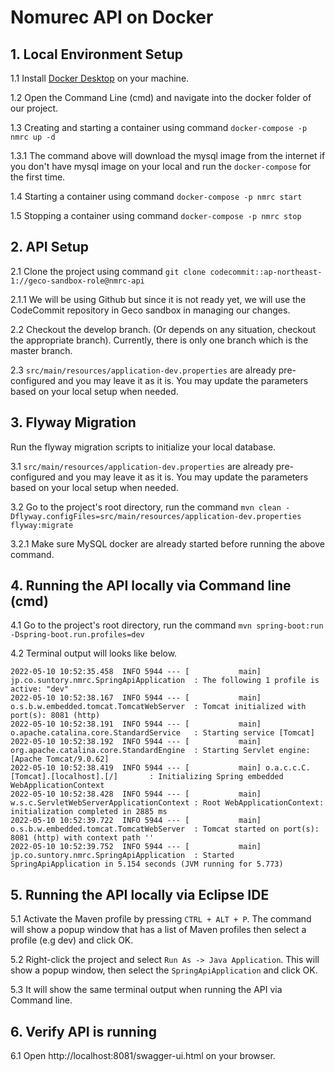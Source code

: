 # Nomurec API on Docker

## 1. Local Environment Setup

1.1 Install [Docker Desktop](https://www.docker.com/products/docker-desktop) on your machine.

1.2 Open the Command Line (cmd) and navigate into the docker folder of our project.

1.3 Creating and starting a container using command `docker-compose -p nmrc up -d`

1.3.1 The command above will download the mysql image from the internet if you don't have mysql image on your local and run the `docker-compose` for the first time.

1.4 Starting a container using command `docker-compose -p nmrc start`

1.5 Stopping a container using command `docker-compose -p nmrc stop`

## 2. API Setup

2.1 Clone the project using command `git clone codecommit::ap-northeast-1://geco-sandbox-role@nmrc-api`

2.1.1 We will be using Github but since it is not ready yet, we will use the CodeCommit repository in Geco sandbox in managing our changes.

2.2 Checkout the develop branch. (Or depends on any situation, checkout the appropriate branch). Currently, there is only one branch which is the master branch.

2.3 `src/main/resources/application-dev.properties` are already pre-configured and you may leave it as it is. You may update the parameters based on your local setup when needed.


## 3. Flyway Migration

Run the flyway migration scripts to initialize your local database.

3.1 `src/main/resources/application-dev.properties` are already pre-configured and you may leave it as it is. You may update the parameters based on your local setup when needed.

3.2 Go to the project's root directory, run the command `mvn clean -Dflyway.configFiles=src/main/resources/application-dev.properties flyway:migrate`

3.2.1 Make sure MySQL docker are already started before running the above command.

## 4. Running the API locally via Command line (cmd)

4.1 Go to the project's root directory, run the command `mvn spring-boot:run -Dspring-boot.run.profiles=dev`

4.2 Terminal output will looks like below.

```
2022-05-10 10:52:35.458  INFO 5944 --- [           main] jp.co.suntory.nmrc.SpringApiApplication  : The following 1 profile is active: "dev"
2022-05-10 10:52:38.167  INFO 5944 --- [           main] o.s.b.w.embedded.tomcat.TomcatWebServer  : Tomcat initialized with port(s): 8081 (http)
2022-05-10 10:52:38.191  INFO 5944 --- [           main] o.apache.catalina.core.StandardService   : Starting service [Tomcat]
2022-05-10 10:52:38.192  INFO 5944 --- [           main] org.apache.catalina.core.StandardEngine  : Starting Servlet engine: [Apache Tomcat/9.0.62]
2022-05-10 10:52:38.419  INFO 5944 --- [           main] o.a.c.c.C.[Tomcat].[localhost].[/]       : Initializing Spring embedded WebApplicationContext
2022-05-10 10:52:38.428  INFO 5944 --- [           main] w.s.c.ServletWebServerApplicationContext : Root WebApplicationContext: initialization completed in 2885 ms
2022-05-10 10:52:39.722  INFO 5944 --- [           main] o.s.b.w.embedded.tomcat.TomcatWebServer  : Tomcat started on port(s): 8081 (http) with context path ''
2022-05-10 10:52:39.752  INFO 5944 --- [           main] jp.co.suntory.nmrc.SpringApiApplication  : Started SpringApiApplication in 5.154 seconds (JVM running for 5.773)
```

## 5. Running the API locally via Eclipse IDE
5.1 Activate the Maven profile by pressing `CTRL + ALT + P`. The command will show a popup window that has a list of Maven profiles then select a profile (e.g dev) and click OK.

5.2 Right-click the project and select `Run As -> Java Application`. This will show a popup window, then select the `SpringApiApplication` and click OK.

5.3 It will show the same terminal output when running the API via Command line.

## 6. Verify API is running
6.1 Open http://localhost:8081/swagger-ui.html on your browser.

